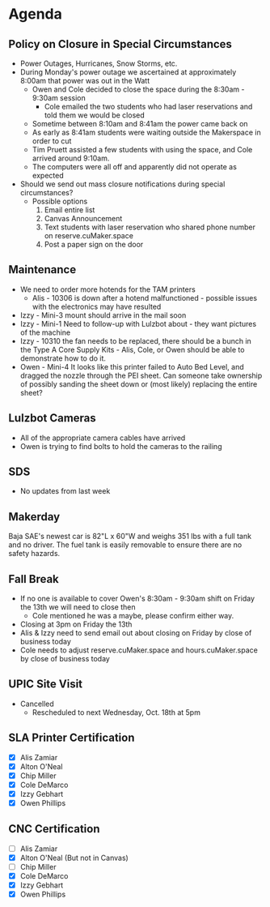 # Agenda

## Policy on Closure in Special Circumstances
- Power Outages, Hurricanes, Snow Storms, etc.
- During Monday's power outage we ascertained at approximately 8:00am that power was out in the Watt
    - Owen and Cole decided to close the space during the 8:30am - 9:30am session
        - Cole emailed the two students who had laser reservations and told them we would be closed
    - Sometime between 8:10am and 8:41am the power came back on
    - As early as 8:41am students were waiting outside the Makerspace in order to cut
    - Tim Pruett assisted a few students with using the space, and Cole arrived around 9:10am.
    - The computers were all off and apparently did not operate as expected
- Should we send out mass closure notifications during special circumstances?
    - Possible options
        1. Email entire list
        2. Canvas Announcement
        3. Text students with laser reservation who shared phone number on reserve.cuMaker.space
        4. Post a paper sign on the door

## Maintenance
- We need to order more hotends for the TAM printers
    - Alis - 10306 is down after a hotend malfunctioned - possible issues with the electronics may have resulted
- Izzy - Mini-3 mount should arrive in the mail soon
- Izzy - Mini-1 Need to follow-up with Lulzbot about - they want pictures of the machine
- Izzy - 10310 the fan needs to be replaced, there should be a bunch in the Type A Core Supply Kits - Alis, Cole, or Owen should be able to demonstrate how to do it.
- Owen - Mini-4 It looks like this printer failed to Auto Bed Level, and dragged the nozzle through the PEI sheet. Can someone take ownership of possibly sanding the sheet down or (most likely) replacing the entire sheet?

## Lulzbot Cameras
- All of the appropriate camera cables have arrived
- Owen is trying to find bolts to hold the cameras to the railing

## SDS
- No updates from last week

## Makerday
Baja SAE's newest car is 82"L x 60"W and weighs 351 lbs with a full tank and no driver. The fuel tank is easily removable to ensure there are no safety hazards.

## Fall Break
- If no one is available to cover Owen's 8:30am - 9:30am shift on Friday the 13th we will need to close then
    - Cole mentioned he was a maybe, please confirm either way.
- Closing at 3pm on Friday the 13th
- Alis & Izzy need to send email out about closing on Friday by close of business today
- Cole needs to adjust reserve.cuMaker.space and hours.cuMaker.space by close of business today

## UPIC Site Visit
- Cancelled
    - Rescheduled to next Wednesday, Oct. 18th at 5pm 

## SLA Printer Certification
- [x] Alis Zamiar
- [x] Alton O'Neal
- [x] Chip Miller
- [x] Cole DeMarco
- [x] Izzy Gebhart
- [x] Owen Phillips

## CNC Certification
- [ ] Alis Zamiar
- [x] Alton O'Neal (But not in Canvas)
- [ ] Chip Miller
- [x] Cole DeMarco
- [x] Izzy Gebhart
- [x] Owen Phillips
